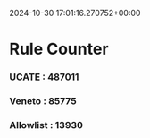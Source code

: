 2024-10-30 17:01:16.270752+00:00
# Rule Counter 
 ### UCATE : 487011

 ### Veneto : 85775

 ### Allowlist : 13930